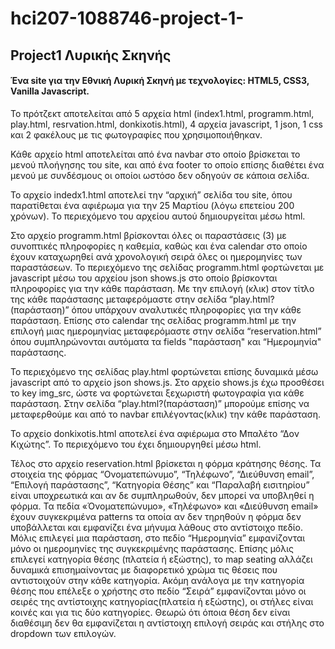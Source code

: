 # hci207-1088746-project-1-

## Project1 Λυρικής Σκηνής

#### Ένα site για την Εθνική Λυρική Σκηνή με τεχνολογίες: HTML5, CSS3, Vanilla Javascript.

Το πρότζεκτ αποτελείται από 5 αρχεία html (index1.html, programm.html, play.html, resrvation.html, donkixotis.html), 4 αρχεία javascript, 1 json, 1 css και 2 φακέλους με τις φωτογραφίες που χρησιμοποιήθηκαν.

Κάθε αρχείο html αποτελείται  από ένα navbar στο οποίο βρίσκεται το μενού πλοήγησης του site, και από ένα footer το οποίο επίσης διαθέτει ένα μενού με συνδέσμους οι οποίοι ωστόσο δεν οδηγούν σε κάποια σελίδα.

Το αρχείο indedx1.html αποτελεί την “αρχική” σελίδα του site, όπου παρατίθεται ένα αφιέρωμα για την 25 Μαρτίου (λόγω επετείου 200 χρόνων). Το περιεχόμενο του αρχείου αυτού δημιουργείται μέσω html.

Στο αρχείο programm.html βρίσκονται όλες οι παραστάσεις (3) με συνοπτικές πληροφορίες η καθεμία, καθώς και ένα calendar στο οποίο έχουν καταχωρηθεί ανά χρονολογική σειρά όλες οι ημερομηνίες των παραστάσεων. Το περιεχόμενο της σελίδας programm.html φορτώνεται με javascript μέσω του αρχείου json  shows.js στο οποίο βρίσκονται πληροφορίες για την κάθε παράσταση. Με την επιλογή (κλικ) στον τίτλο της κάθε παράστασης μεταφερόμαστε στην σελίδα “play.html?(παράσταση)” όπου υπάρχουν αναλυτικές πληροφορίες για την κάθε παράσταση. Επίσης στο calendar της σελίδας programm.html  με την επιλογή μιας ημερομηνίας μεταφερόμαστε στην σελίδα “reservation.html” όπου συμπληρώνονται αυτόματα τα fields "παράσταση" και “Ημερομηνία" παράστασης.

Το περιεχόμενο της σελίδας play.html φορτώνεται επίσης δυναμικά μέσω javascript από το αρχείο json shows.js. Στο αρχείο shows.js  έχω προσθέσει το key img_src, ώστε να φορτώνεται ξεχωριστή φωτογραφία για κάθε παράσταση. Στην σελίδα “play.html?(παράσταση)” μπορούμε επίσης να μεταφερθούμε και από το navbar επιλέγοντας(κλικ) την κάθε παράσταση.

Το αρχείο donkixotis.html αποτελεί ένα αφιέρωμα στο Μπαλέτο “Δον Κιχώτης”. Το περιεχόμενο του έχει δημιουργηθεί μέσω html.

Τέλος στο αρχείο reservation.html βρίσκεται η φόρμα κράτησης θέσης. Τα στοιχεία της φόρμας “Ονοματεπώνυμο”, “Τηλέφωνο”, “Διεύθυνση email”, “Επιλογή παράστασης”, “Κατηγορία Θέσης” και “Παραλαβή εισιτηρίου” είναι υποχρεωτικά και αν δε συμπληρωθούν, δεν μπορεί να υποβληθεί η φόρμα. Τα πεδία «Όνοματεπώνυμο», «Τηλέφωνο» και «Διεύθυνση email» έχουν συγκεκριμένα patterns τα οποία αν δεν τηρηθούν η φόρμα δεν υποβάλλεται και εμφανίζει ένα μήνυμα λάθους στο αντίστοιχο πεδίο. Μόλις επιλεγεί μια παράσταση, στο πεδίο “Ημερομηνία” εμφανίζονται μόνο οι ημερομηνίες της συγκεκριμένης παράστασης. Επίσης μόλις επιλεγεί κατηγορία θέσης (πλατεία ή εξώστης), το map seating αλλάζει δυναμικά επισημαίνοντας με διαφορετικό χρώμα τις θέσεις που αντιστοιχούν στην κάθε κατηγορία. Ακόμη ανάλογα με την κατηγορία θέσης που επέλεξε ο χρήστης στο πεδίο “Σειρά” εμφανίζονται μόνο οι σειρές της αντίστοιχης κατηγορίας(πλατεία ή εξώστης), οι στήλες είναι κοινές και για τις δύο κατηγορίες. Θεωρώ ότι όποια θέση δεν είναι διαθέσιμη δεν θα εμφανίζεται η αντίστοιχη επιλογή σειράς και στήλης στο dropdown των επιλογών.

